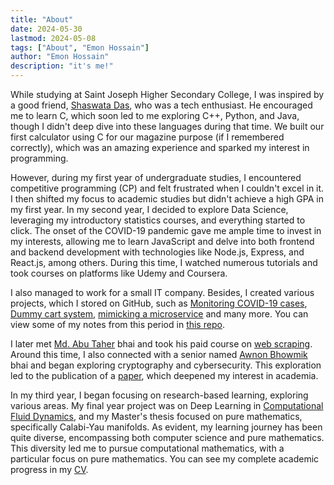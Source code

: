 ```yaml
---
title: "About"
date: 2024-05-30
lastmod: 2024-05-08
tags: ["About", "Emon Hossain"]
author: "Emon Hossain"
description: "it's me!"
---
```


While studying at Saint Joseph Higher Secondary College, I was inspired by a good friend, [Shaswata Das](https://github.com/shaswata56), who was a tech enthusiast. He encouraged me to learn C, which soon led to me exploring C++, Python, and Java, though I didn't deep dive into these languages during that time. We built our first calculator using C for our magazine purpose (if I remembered correctly), which was an amazing experience and sparked my interest in programming.

However, during my first year of undergraduate studies, I encountered competitive programming (CP) and felt frustrated when I couldn't excel in it. I then shifted my focus to academic studies but didn't achieve a high GPA in my first year. In my second year, I decided to explore Data Science, leveraging my introductory statistics courses, and everything started to click. The onset of the COVID-19 pandemic gave me ample time to invest in my interests, allowing me to learn JavaScript and delve into both frontend and backend development with technologies like Node.js, Express, and React.js, among others. During this time, I watched numerous tutorials and took courses on platforms like Udemy and Coursera.

I also managed to work for a small IT company. Besides, I created various projects, which I stored on GitHub, such as [Monitoring COVID-19 cases](https://github.com/emonhossainraihan/covid19), [Dummy cart system](https://github.com/emonhossainraihan/add-to-cart), [mimicking a microservice](https://github.com/emonhossainraihan/mimic-micro-service) and many more. You can view some of my notes from this period in [this repo](https://github.com/emonhossainraihan/web_dev_notes).

I later met [Md. Abu Taher](https://github.com/entrptaher) bhai and took his paid course on [web scraping](https://github.com/emonhossainraihan/web-scraping). Around this time, I also connected with a senior named [Awnon Bhowmik](https://github.com/awnonbhowmik) bhai and began exploring cryptography and cybersecurity. This exploration led to the publication of a [paper](https://arxiv.org/abs/2208.06002), which deepened my interest in academia.

In my third year, I began focusing on research-based learning, exploring various areas. My final year project was on Deep Learning in [Computational Fluid Dynamics](https://github.com/emonhossainraihan/Koopman-and-FEM), and my Master's thesis focused on pure mathematics, specifically Calabi-Yau manifolds. As evident, my learning journey has been quite diverse, encompassing both computer science and pure mathematics. This diversity led me to pursue computational mathematics, with a particular focus on pure mathematics. You can see my complete academic progress in my [CV](https://emonhossainraihan.github.io/cv.pdf).
